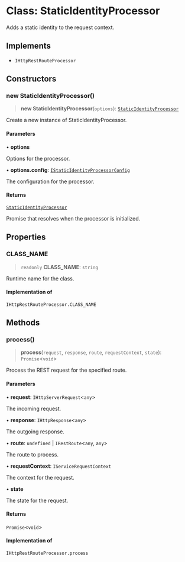 # Class: StaticIdentityProcessor

Adds a static identity to the request context.

## Implements

- `IHttpRestRouteProcessor`

## Constructors

### new StaticIdentityProcessor()

> **new StaticIdentityProcessor**(`options`): [`StaticIdentityProcessor`](StaticIdentityProcessor.md)

Create a new instance of StaticIdentityProcessor.

#### Parameters

• **options**

Options for the processor.

• **options.config**: [`IStaticIdentityProcessorConfig`](../interfaces/IStaticIdentityProcessorConfig.md)

The configuration for the processor.

#### Returns

[`StaticIdentityProcessor`](StaticIdentityProcessor.md)

Promise that resolves when the processor is initialized.

## Properties

### CLASS\_NAME

> `readonly` **CLASS\_NAME**: `string`

Runtime name for the class.

#### Implementation of

`IHttpRestRouteProcessor.CLASS_NAME`

## Methods

### process()

> **process**(`request`, `response`, `route`, `requestContext`, `state`): `Promise`\<`void`\>

Process the REST request for the specified route.

#### Parameters

• **request**: `IHttpServerRequest`\<`any`\>

The incoming request.

• **response**: `IHttpResponse`\<`any`\>

The outgoing response.

• **route**: `undefined` \| `IRestRoute`\<`any`, `any`\>

The route to process.

• **requestContext**: `IServiceRequestContext`

The context for the request.

• **state**

The state for the request.

#### Returns

`Promise`\<`void`\>

#### Implementation of

`IHttpRestRouteProcessor.process`
